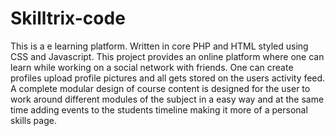 Skilltrix-code
==============

This is a e learning platform. Written in core PHP and HTML styled using CSS and Javascript. 
This project provides an online platform where one can learn while working on a social network with friends. One can create profiles upload profile pictures and all gets stored on the users activity feed.
A complete modular design of course content is designed for the user to work around different modules of the subject in a easy way and at the same time adding events to the students timeline making it more of a personal skills page.

